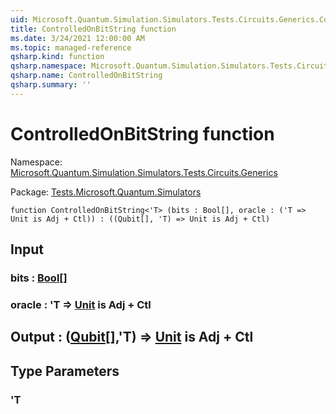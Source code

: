 ```yaml
---
uid: Microsoft.Quantum.Simulation.Simulators.Tests.Circuits.Generics.ControlledOnBitString
title: ControlledOnBitString function
ms.date: 3/24/2021 12:00:00 AM
ms.topic: managed-reference
qsharp.kind: function
qsharp.namespace: Microsoft.Quantum.Simulation.Simulators.Tests.Circuits.Generics
qsharp.name: ControlledOnBitString
qsharp.summary: ''
---
```


# ControlledOnBitString function

Namespace: [Microsoft.Quantum.Simulation.Simulators.Tests.Circuits.Generics](xref:Microsoft.Quantum.Simulation.Simulators.Tests.Circuits.Generics)

Package: [Tests.Microsoft.Quantum.Simulators](https://nuget.org/packages/Tests.Microsoft.Quantum.Simulators)




```qsharp
function ControlledOnBitString<'T> (bits : Bool[], oracle : ('T => Unit is Adj + Ctl)) : ((Qubit[], 'T) => Unit is Adj + Ctl)
```


## Input

### bits : [Bool](xref:microsoft.quantum.lang-ref.bool)[]




### oracle : 'T => [Unit](xref:microsoft.quantum.lang-ref.unit)  is Adj + Ctl





## Output : ([Qubit](xref:microsoft.quantum.lang-ref.qubit)[],'T) => [Unit](xref:microsoft.quantum.lang-ref.unit)  is Adj + Ctl



## Type Parameters

### 'T

